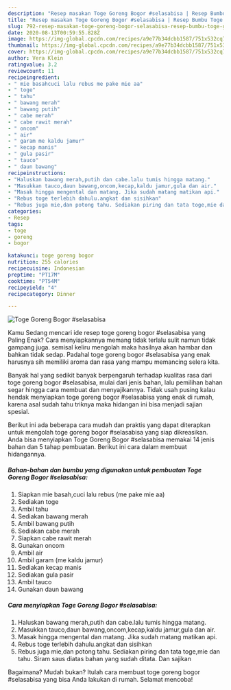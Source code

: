 ```yaml
---
description: "Resep masakan Toge Goreng Bogor #selasabisa | Resep Bumbu Toge Goreng Bogor #selasabisa Yang Menggugah Selera"
title: "Resep masakan Toge Goreng Bogor #selasabisa | Resep Bumbu Toge Goreng Bogor #selasabisa Yang Menggugah Selera"
slug: 792-resep-masakan-toge-goreng-bogor-selasabisa-resep-bumbu-toge-goreng-bogor-selasabisa-yang-menggugah-selera
date: 2020-08-13T00:59:55.828Z
image: https://img-global.cpcdn.com/recipes/a9e77b34dcbb1587/751x532cq70/toge-goreng-bogor-selasabisa-foto-resep-utama.jpg
thumbnail: https://img-global.cpcdn.com/recipes/a9e77b34dcbb1587/751x532cq70/toge-goreng-bogor-selasabisa-foto-resep-utama.jpg
cover: https://img-global.cpcdn.com/recipes/a9e77b34dcbb1587/751x532cq70/toge-goreng-bogor-selasabisa-foto-resep-utama.jpg
author: Vera Klein
ratingvalue: 3.2
reviewcount: 11
recipeingredient:
- " mie basahcuci lalu rebus me pake mie aa"
- " toge"
- " tahu"
- " bawang merah"
- " bawang putih"
- " cabe merah"
- " cabe rawit merah"
- " oncom"
- " air"
- " garam me kaldu jamur"
- " kecap manis"
- " gula pasir"
- " tauco"
- " daun bawang"
recipeinstructions:
- "Haluskan bawang merah,putih dan cabe.lalu tumis hingga matang."
- "Masukkan tauco,daun bawang,oncom,kecap,kaldu jamur,gula dan air."
- "Masak hingga mengental dan matang. Jika sudah matang matikan api."
- "Rebus toge terlebih dahulu.angkat dan sisihkan"
- "Rebus juga mie,dan potong tahu. Sediakan piring dan tata toge,mie dan tahu. Siram saus diatas bahan yang sudah ditata. Dan sajikan"
categories:
- Resep
tags:
- toge
- goreng
- bogor

katakunci: toge goreng bogor 
nutrition: 255 calories
recipecuisine: Indonesian
preptime: "PT17M"
cooktime: "PT54M"
recipeyield: "4"
recipecategory: Dinner

---
```



![Toge Goreng Bogor #selasabisa](https://img-global.cpcdn.com/recipes/a9e77b34dcbb1587/751x532cq70/toge-goreng-bogor-selasabisa-foto-resep-utama.jpg)

Kamu Sedang mencari ide resep toge goreng bogor #selasabisa yang Paling Enak? Cara menyiapkannya memang tidak terlalu sulit namun tidak gampang juga. semisal keliru mengolah maka hasilnya akan hambar dan bahkan tidak sedap. Padahal toge goreng bogor #selasabisa yang enak harusnya sih memiliki aroma dan rasa yang mampu memancing selera kita.



Banyak hal yang sedikit banyak berpengaruh terhadap kualitas rasa dari toge goreng bogor #selasabisa, mulai dari jenis bahan, lalu pemilihan bahan segar hingga cara membuat dan menyajikannya. Tidak usah pusing kalau hendak menyiapkan toge goreng bogor #selasabisa yang enak di rumah, karena asal sudah tahu triknya maka hidangan ini bisa menjadi sajian spesial.


Berikut ini ada beberapa cara mudah dan praktis yang dapat diterapkan untuk mengolah toge goreng bogor #selasabisa yang siap dikreasikan. Anda bisa menyiapkan Toge Goreng Bogor #selasabisa memakai 14 jenis bahan dan 5 tahap pembuatan. Berikut ini cara dalam membuat hidangannya.

<!--inarticleads1-->

##### Bahan-bahan dan bumbu yang digunakan untuk pembuatan Toge Goreng Bogor #selasabisa:

1. Siapkan  mie basah,cuci lalu rebus (me pake mie aa)
1. Sediakan  toge
1. Ambil  tahu
1. Sediakan  bawang merah
1. Ambil  bawang putih
1. Sediakan  cabe merah
1. Siapkan  cabe rawit merah
1. Gunakan  oncom
1. Ambil  air
1. Ambil  garam (me kaldu jamur)
1. Sediakan  kecap manis
1. Sediakan  gula pasir
1. Ambil  tauco
1. Gunakan  daun bawang




<!--inarticleads2-->

##### Cara menyiapkan Toge Goreng Bogor #selasabisa:

1. Haluskan bawang merah,putih dan cabe.lalu tumis hingga matang.
1. Masukkan tauco,daun bawang,oncom,kecap,kaldu jamur,gula dan air.
1. Masak hingga mengental dan matang. Jika sudah matang matikan api.
1. Rebus toge terlebih dahulu.angkat dan sisihkan
1. Rebus juga mie,dan potong tahu. Sediakan piring dan tata toge,mie dan tahu. Siram saus diatas bahan yang sudah ditata. Dan sajikan




Bagaimana? Mudah bukan? Itulah cara membuat toge goreng bogor #selasabisa yang bisa Anda lakukan di rumah. Selamat mencoba!
